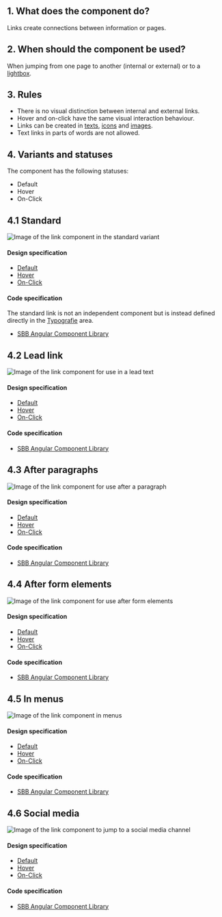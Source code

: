 ## 1. What does the component do?
Links create connections between information or pages.

## 2. When should the component be used?
When jumping from one page to another (internal or external) or to a [lightbox](https://digital.sbb.ch/en/components/lightbox).

## 3. Rules
* There is no visual distinction between internal and external links.
* Hover and on-click have the same visual interaction behaviour.
* Links can be created in [texts](https://digital.sbb.ch/en/basics/text), [icons](https://digital.sbb.ch/en/basics/icon) and [images](https://digital.sbb.ch/en/basics/images).
* Text links in parts of words are not allowed.

## 4. Variants and statuses
The component has the following statuses:
* Default
* Hover
* On-Click

## 4.1 Standard
![Image of the link component in the standard variant](https://raw.githubusercontent.com/sbb-design-systems/sbb-design-system/master/website/components/link/images/link_copy.png 'class: image')

#### Design specification
* [Default](https://sbb.invisionapp.com/d/main#/console/15744722/327073493/inspect)
* [Hover](https://sbb.invisionapp.com/d/main#/console/15744722/327073494/inspect)
* [On-Click](https://sbb.invisionapp.com/d/main#/console/15744722/327073495/inspect)

#### Code specification
The standard link is not an independent component but is instead defined directly in the [Typografie](https://digital.sbb.ch/en/basics/typography) area.
* [SBB Angular Component Library](https://sbb-angular.app.sbb.ch/latest/typography)

## 4.2 Lead link 
![Image of the link component for use in a lead text](https://raw.githubusercontent.com/sbb-design-systems/sbb-design-system/master/website/components/link/images/link_lead.png 'class: image')

#### Design specification
* [Default](https://sbb.invisionapp.com/d/main#/console/15744722/327073496/inspect)
* [Hover](https://sbb.invisionapp.com/d/main#/console/15744722/327073497/inspect)
* [On-Click](https://sbb.invisionapp.com/d/main#/console/15744722/327073498/inspect)

#### Code specification
* [SBB Angular Component Library](https://sbb-angular.app.sbb.ch/latest/content/links)

## 4.3 After paragraphs
![Image of the link component for use after a paragraph](https://raw.githubusercontent.com/sbb-design-systems/sbb-design-system/master/website/components/link/images/link_paragraph.png 'class: image')

#### Design specification
* [Default](https://sbb.invisionapp.com/d/main#/console/15744722/327073499/inspect)
* [Hover](https://sbb.invisionapp.com/d/main#/console/15744722/327073500/inspect)
* [On-Click](https://sbb.invisionapp.com/d/main#/console/15744722/327073501/inspect)

#### Code specification
* [SBB Angular Component Library](https://sbb-angular.app.sbb.ch/latest/content/links)

## 4.4 After form elements
![Image of the link component for use after form elements](https://raw.githubusercontent.com/sbb-design-systems/sbb-design-system/master/website/components/link/images/link_form.png 'class: image')

#### Design specification
* [Default](https://sbb.invisionapp.com/d/main#/console/15744722/327073502/inspect)
* [Hover](https://sbb.invisionapp.com/d/main#/console/15744722/327073503/inspect)
* [On-Click](https://sbb.invisionapp.com/d/main#/console/15744722/327073504/inspect)

#### Code specification
* [SBB Angular Component Library](https://sbb-angular.app.sbb.ch/latest/content/links)

## 4.5 In menus
![Image of the link component in menus](https://raw.githubusercontent.com/sbb-design-systems/sbb-design-system/master/website/components/link/images/link_menu.png 'class: image')

#### Design specification
* [Default](https://sbb.invisionapp.com/d/main#/console/15744722/327073505/inspect)
* [Hover](https://sbb.invisionapp.com/d/main#/console/15744722/327073506/inspect)
* [On-Click](https://sbb.invisionapp.com/d/main#/console/15744722/327073507/inspect)

#### Code specification
* [SBB Angular Component Library](https://sbb-angular.app.sbb.ch/latest/content/links)

## 4.6 Social media
![Image of the link component to jump to a social media channel](https://raw.githubusercontent.com/sbb-design-systems/sbb-design-system/master/website/components/link/images/link_icon.png 'class: image')

#### Design specification
* [Default](https://sbb.invisionapp.com/d/main#/console/15744722/327073508/inspect)
* [Hover](https://sbb.invisionapp.com/d/main#/console/15744722/327073509/inspect)
* [On-Click](https://sbb.invisionapp.com/d/main#/console/15744722/327073510/inspect)

#### Code specification
* [SBB Angular Component Library](https://sbb-angular.app.sbb.ch/latest/content/links)